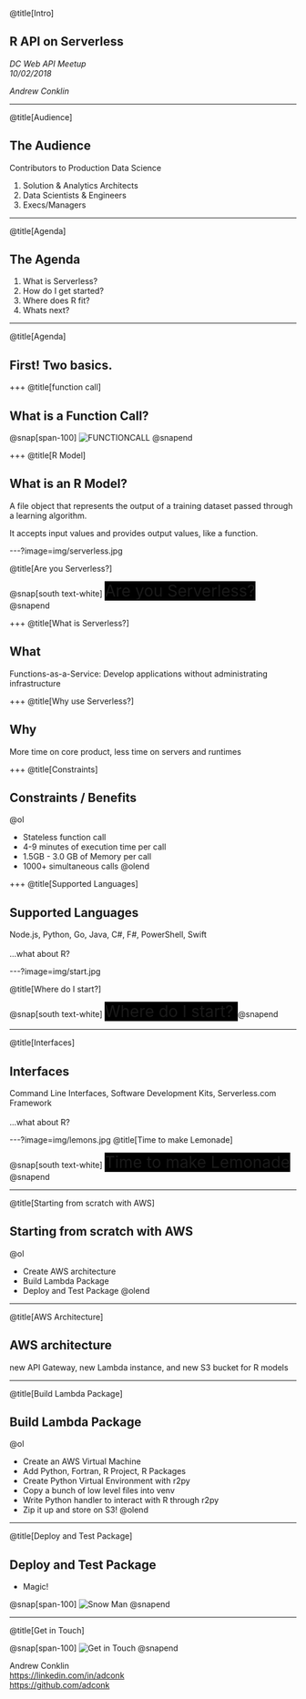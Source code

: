 @title[Intro]

## R API on Serverless  

_DC Web API Meetup_  
_10/02/2018_   

_Andrew Conklin_


---
@title[Audience]

## The Audience
Contributors to Production Data Science<br/>

<ol>
<li>Solution & Analytics Architects</li>
<li>Data Scientists & Engineers</li>
<li>Execs/Managers</li>
</ol>



---
@title[Agenda]

## The Agenda

<ol>
<li>What is Serverless?</li>
<li>How do I get started?</li>
<li>Where does R fit?</li>
<li>Whats next?</li>
</ol>

---
@title[Agenda]

## First! Two basics.

+++
@title[function call]

## What is a Function Call?

@snap[span-100]
![FUNCTIONCALL](img/function-call.png)
@snapend


+++
@title[R Model]

## What is an R Model?

A file object that represents the output of a training dataset passed through a learning algorithm.<br/>

It accepts input values and provides output values, like a function.

---?image=img/serverless.jpg

@title[Are you Serverless?]

@snap[south text-white]
<span style="background-color:black;font-size:2em;">
Are you Serverless?
</span>
@snapend

+++
@title[What is Serverless?]

## What

Functions-as-a-Service: Develop applications without administrating infrastructure  

+++
@title[Why use Serverless?]

## Why

More time on core product, less time on servers and runtimes

+++
@title[Constraints]

## Constraints / Benefits

@ol
- Stateless function call
- 4-9 minutes of execution time per call
- 1.5GB - 3.0 GB of Memory per call
- 1000+ simultaneous calls
@olend

+++
@title[Supported Languages]

## Supported Languages

Node.js, Python, Go, Java, C#, F#, PowerShell, Swift
<br/><br/>
...what about R?

---?image=img/start.jpg

@title[Where do I start?]

@snap[south text-white]
<span style="background-color:black;font-size:2em;">
Where do I start?
</span>
@snapend

---
@title[Interfaces]

## Interfaces

Command Line Interfaces, Software Development Kits, Serverless.com Framework
<br/><br/>
...what about R?

---?image=img/lemons.jpg
@title[Time to make Lemonade]

@snap[south text-white]
<span style="background-color:black;font-size:2em;">
Time to make Lemonade
</span>
@snapend

---
@title[Starting from scratch with AWS]

## Starting from scratch with AWS
@ol
- Create AWS architecture
- Build Lambda Package
- Deploy and Test Package
@olend

---
@title[AWS Architecture]

## AWS architecture

new API Gateway, new Lambda instance, and new S3 bucket for R models

---
@title[Build Lambda Package]

## Build Lambda Package

@ol
- Create an AWS Virtual Machine
- Add Python, Fortran, R Project, R Packages
- Create Python Virtual Environment with r2py
- Copy a bunch of low level files into venv
- Write Python handler to interact with R through r2py
- Zip it up and store on S3!
@olend

---
@title[Deploy and Test Package]

## Deploy and Test Package

- Magic!

@snap[span-100]
![Snow Man](img/snowman.gif)
@snapend

---
@title[Get in Touch]

@snap[span-100]
![Get in Touch](img/contact-1.png)
@snapend

Andrew Conklin<br/>
https://linkedin.com/in/adconk<br/>
https://github.com/adconk
